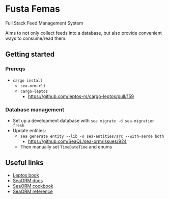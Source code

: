 # Fusta Femas

Full Stack Feed Management System

Aims to not only collect feeds into a database, but also provide convenient ways to consume/read them.

## Getting started

### Prereqs

- `cargo install`
	- `sea-orm-cli`
	- `cargo-leptos`
		- https://github.com/leptos-rs/cargo-leptos/pull/159

### Database management

- Set up a development database with `sea migrate -d sea-migration fresh`
- Update entities:
	- `sea generate entity --lib -o sea-entities/src --with-serde both`
		- https://github.com/SeaQL/sea-orm/issues/924
	- Then manually set `TimeDateTime` and enums

## Useful links

- [Leptos book](https://leptos-rs.github.io/leptos/)
- [SeaORM docs](https://www.sea-ql.org/SeaORM/docs/index/)
- [SeaORM cookbook](https://www.sea-ql.org/sea-orm-cookbook/)
- [SeaORM reference](https://docs.rs/sea-orm/latest/sea_orm/)